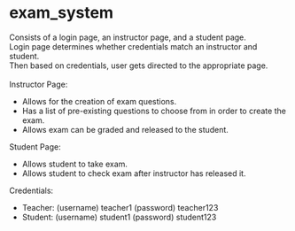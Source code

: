 # exam_system

Consists of a login page, an instructor page, and a student page. <br />
Login page determines whether credentials match an instructor and student. <br />
Then based on credentials, user gets directed to the appropriate page. <br />
<br />
Instructor Page:
- Allows for the creation of exam questions.
- Has a list of pre-existing questions to choose from in order to create the exam.
- Allows exam can be graded and released to the student.

Student Page:
- Allows student to take exam.
- Allows student to check exam after instructor has released it.

Credentials:
- Teacher: (username) teacher1
           (password) teacher123
- Student: (username) student1
           (password) student123
